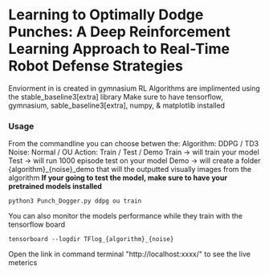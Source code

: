 # Learning to Optimally Dodge Punches: A Deep Reinforcement Learning Approach to Real-Time Robot Defense Strategies

Enviorment in is created in gymnasium
RL Algorithms are implimented using the stable_baseline3[extra] library 
Make sure to have tensorflow, gymnasium, sable_baseline3[extra], numpy, & matplotlib installed

### Usage
From the commandline you can choose betwen the:
Algorithm: DDPG / TD3
Noise: Normal / OU
Action: Train / Test / Demo
Train -> will train your model
Test -> will run 1000 episode test on your model
Demo -> will create a folder {algorithm}_{noise}_demo that will the outputted visually images from the algorithm
**If your going to test the model, make sure to have your pretrained models installed**
```
python3 Punch_Dogger.py ddpg ou train
```

You can also monitor the models performance while they train with the tensorflow board

```
tensorboard --logdir TFlog_{algorithm}_{noise}
```
Open the link in command terminal "http://localhost:xxxx/" to see the live meterics

